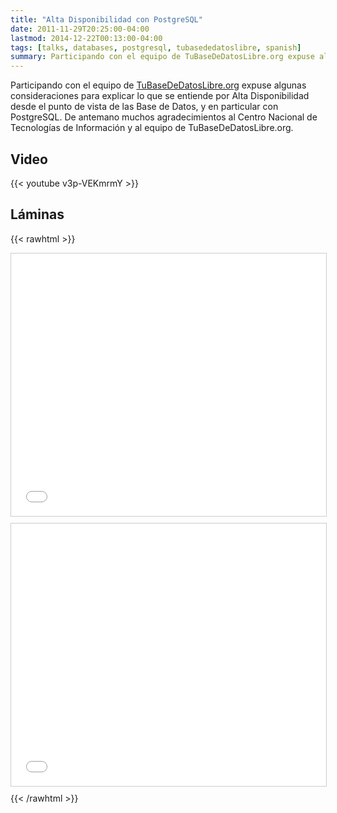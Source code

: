 ```yaml
---
title: "Alta Disponibilidad con PostgreSQL"
date: 2011-11-29T20:25:00-04:00
lastmod: 2014-12-22T00:13:00-04:00
tags: [talks, databases, postgresql, tubasededatoslibre, spanish]
summary: Participando con el equipo de TuBaseDeDatosLibre.org expuse algunas consideraciones para explicar lo que se entiende por Alta Disponibilidad desde el punto de vista de las Base de Datos, y en particular con PostgreSQL.
---
```


Participando con el equipo de
[TuBaseDeDatosLibre.org](http://tubasededatoslibre.org) expuse algunas
consideraciones para explicar lo que se entiende por Alta Disponibilidad
desde el punto de vista de las Base de Datos, y en particular con
PostgreSQL. De antemano muchos agradecimientos al Centro Nacional de
Tecnologías de Información y al equipo de TuBaseDeDatosLibre.org.

## Video

{{< youtube v3p-VEKmrmY >}}

## Láminas

{{< rawhtml >}}
<iframe src="//www.slideshare.net/slideshow/embed_code/10388198" width="100%" height="420" frameborder="0" marginwidth="0" marginheight="0" scrolling="no" style="border:1px solid #CCC; border-width:1px; margin-bottom:5px; max-width: 100%;" allowfullscreen> </iframe> <div style="margin-bottom:5px"> </div>

<iframe src="//www.slideshare.net/slideshow/embed_code/10388150" width="100%" height="420" frameborder="0" marginwidth="0" marginheight="0" scrolling="no" style="border:1px solid #CCC; border-width:1px; margin-bottom:5px; max-width: 100%;" allowfullscreen> </iframe> <div style="margin-bottom:5px"> </div>
{{< /rawhtml >}}
